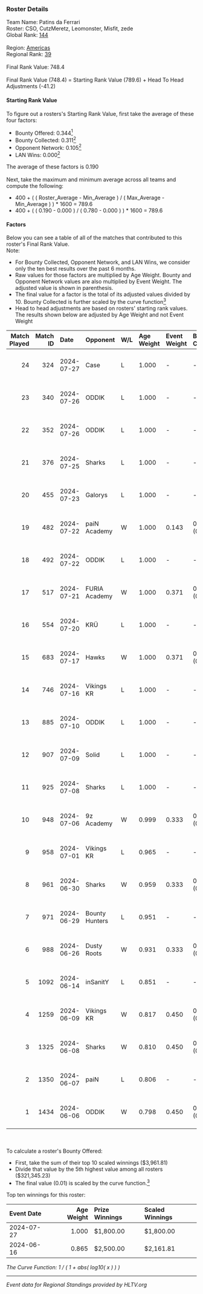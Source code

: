 ### Roster Details<br />
Team Name: Patins da Ferrari<br />
Roster: CSO, CutzMeretz, Leomonster, Misfit, zede<br />
Global Rank: [144](../standings_global.md)<br />
<br />
Region: [Americas]( ../standings_americas.md)<br />
Regional Rank: [39]( ../standings_americas.md)<br />
<br />
Final Rank Value:  748.4<br />
<br />
Final Rank Value (748.4) = Starting Rank Value (789.6) + Head To Head Adjustments (-41.2)<br />

#### Starting Rank Value<br />
To figure out a rosters's Starting Rank Value, first take the average of these four factors:<br />
- Bounty Offered: 0.344[<sup>1</sup>](#table2)
- Bounty Collected: 0.311[<sup>2</sup>](#table1)
- Opponent Network: 0.105[<sup>2</sup>](#table1)
- LAN Wins: 0.000[<sup>2</sup>](#table1)

The average of these factors is 0.190<br />
<br />
Next, take the maximum and minimum average across all teams and compute the following:<br />
- 400 + ( ( Roster_Average - Min_Average ) / ( Max_Average - Min_Average ) ) * 1600 = 789.6
- 400 + ( ( 0.190 - 0.000 ) / ( 0.780 - 0.000 ) ) * 1600 = 789.6


#### Factors<br />
Below you can see a table of all of the matches that contributed to this roster's Final Rank Value.<br />
Note:<br />

- For Bounty Collected, Opponent Network, and LAN Wins, we consider only the ten best results over the past 6 months.
- Raw values for those factors are multiplied by Age Weight. Bounty and Opponent Network values are also multiplied by Event Weight. The adjusted value is shown in parenthesis.
- The final value for a factor is the total of its adjusted values divided by 10. Bounty Collected is further scaled by the curve function[<sup>3</sup>](#curveFunction)
- Head to head adjustments are based on rosters' starting rank values. The results shown below are adjusted by Age Weight and not Event Weight
<span id="table1"></span><br />


| Match Played | Match ID | Date       | Opponent       | W/L | Age Weight | Event Weight | Bounty Collected | Opponent Network | LAN Wins  | H2H Adj. | Roster                                    |
| -: | -: | :- | :- | :- | :- | :- | :- | :- | :- | -: | :- |
|           24 |      324 | 2024-07-27 | Case           | L   | 1.000      | -            | -                | -                | -         |    -9.40 | CSO, CutzMeretz, Leomonster, Misfit, zede |
|           23 |      340 | 2024-07-26 | ODDIK          | L   | 1.000      | -            | -                | -                | -         |    -5.60 | CSO, CutzMeretz, Leomonster, Misfit, zede |
|           22 |      352 | 2024-07-26 | ODDIK          | L   | 1.000      | -            | -                | -                | -         |    -6.54 | CSO, CutzMeretz, Leomonster, Misfit, zede |
|           21 |      376 | 2024-07-25 | Sharks         | L   | 1.000      | -            | -                | -                | -         |    -7.23 | CSO, CutzMeretz, Leomonster, MTGG, zede   |
|           20 |      455 | 2024-07-23 | Galorys        | L   | 1.000      | -            | -                | -                | -         |   -14.56 | CSO, CutzMeretz, Leomonster, MTGG, zede   |
|           19 |      482 | 2024-07-22 | paiN Academy   | W   | 1.000      | 0.143        | 0.000 (0.000)    | 0.000 (0.000)    | 0 (0.000) |     3.01 | CSO, CutzMeretz, Leomonster, MTGG, zede   |
|           18 |      492 | 2024-07-22 | ODDIK          | L   | 1.000      | -            | -                | -                | -         |    -6.34 | CSO, CutzMeretz, Leomonster, MTGG, zede   |
|           17 |      517 | 2024-07-21 | FURIA Academy  | W   | 1.000      | 0.371        | 0.000 (0.000)    | 0.104 (0.039)    | 0 (0.000) |     5.96 | CSO, CutzMeretz, Leomonster, MTGG, zede   |
|           16 |      554 | 2024-07-20 | KRÜ            | L   | 1.000      | -            | -                | -                | -         |   -13.50 | CSO, CutzMeretz, Leomonster, MTGG, zede   |
|           15 |      683 | 2024-07-17 | Hawks          | W   | 1.000      | 0.371        | 0.000 (0.000)    | 0.029 (0.011)    | 0 (0.000) |     5.71 | CSO, CutzMeretz, Leomonster, MTGG, zede   |
|           14 |      746 | 2024-07-16 | Vikings KR     | L   | 1.000      | -            | -                | -                | -         |   -14.80 | CSO, CutzMeretz, Leomonster, MTGG, zede   |
|           13 |      885 | 2024-07-10 | ODDIK          | L   | 1.000      | -            | -                | -                | -         |    -8.57 | bsd, CSO, CutzMeretz, Leomonster, zede    |
|           12 |      907 | 2024-07-09 | Solid          | L   | 1.000      | -            | -                | -                | -         |   -14.76 | bsd, CSO, CutzMeretz, Leomonster, zede    |
|           11 |      925 | 2024-07-08 | Sharks         | L   | 1.000      | -            | -                | -                | -         |    -8.95 | bsd, CSO, CutzMeretz, Leomonster, zede    |
|           10 |      948 | 2024-07-06 | 9z Academy     | W   | 0.999      | 0.333        | 0.000 (0.000)    | 0.069 (0.023)    | 0 (0.000) |     4.07 | bsd, CSO, CutzMeretz, Leomonster, zede    |
|            9 |      958 | 2024-07-01 | Vikings KR     | L   | 0.965      | -            | -                | -                | -         |   -15.78 | bsd, CutzMeretz, Leomonster, perez, zede  |
|            8 |      961 | 2024-06-30 | Sharks         | W   | 0.959      | 0.333        | 0.030 (0.010)    | 0.558 (0.178)    | 0 (0.000) |    21.70 | bsd, CutzMeretz, Leomonster, perez, zede  |
|            7 |      971 | 2024-06-29 | Bounty Hunters | L   | 0.951      | -            | -                | -                | -         |   -10.42 | bsd, CutzMeretz, Leomonster, perez, zede  |
|            6 |      988 | 2024-06-26 | Dusty Roots    | W   | 0.931      | 0.333        | 0.006 (0.002)    | 0.366 (0.114)    | 0 (0.000) |    14.57 | bsd, CutzMeretz, Leomonster, perez, zede  |
|            5 |     1092 | 2024-06-14 | inSanitY       | L   | 0.851      | -            | -                | -                | -         |    -8.26 | CutzMeretz, desh, Leomonster, roz, zede   |
|            4 |     1259 | 2024-06-09 | Vikings KR     | W   | 0.817      | 0.450        | 0.008 (0.003)    | 0.500 (0.184)    | 0 (0.000) |    12.23 | CutzMeretz, desh, Leomonster, roz, zede   |
|            3 |     1325 | 2024-06-08 | Sharks         | W   | 0.810      | 0.450        | 0.030 (0.011)    | 0.558 (0.204)    | 0 (0.000) |    19.90 | CutzMeretz, desh, Leomonster, roz, zede   |
|            2 |     1350 | 2024-06-07 | paiN           | L   | 0.806      | -            | -                | -                | -         |    -1.25 | CutzMeretz, desh, Leomonster, roz, zede   |
|            1 |     1434 | 2024-06-06 | ODDIK          | W   | 0.798      | 0.450        | 0.099 (0.036)    | 0.822 (0.295)    | 0 (0.000) |    17.62 | CutzMeretz, desh, Leomonster, roz, zede   |

<br />
<span id="table2"></span><br />
To calculate a roster's Bounty Offered:<br />

- First, take the sum of their top 10 scaled winnings ($3,961.81)
- Divide that value by the 5th highest value among all rosters ($321,345.23)
- The final value (0.01) is scaled by the curve function.[<sup>3</sup>](#curveFunction)

Top ten winnings for this roster:<br />

| Event Date | Age Weight | Prize Winnings | Scaled Winnings |
| :- | -: | :- | :- |
| 2024-07-27 |      1.000 | $1,800.00      | $1,800.00       |
| 2024-06-16 |      0.865 | $2,500.00      | $2,161.81       |


<span id="curveFunction"></span>_The Curve Function: 1 / ( 1 + abs( log10( x ) ) )_<br />

---
_Event data for Regional Standings provided by HLTV.org_<br />
